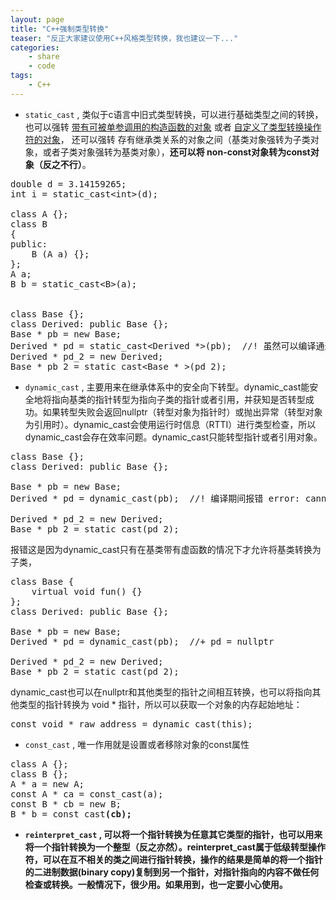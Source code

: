 ```yaml
---
layout: page
title: "C++强制类型转换"
teaser: "反正大家建议使用C++风格类型转换，我也建议一下..."
categories:
    - share
    - code
tags:
    - C++
---
```


- ```static_cast```  , 类似于c语言中旧式类型转换，可以进行基础类型之间的转换，也可以强转 <u>带有可被单参调用的构造函数的对象</u> 或者 <u>自定义了类型转换操作符的对象</u>， 还可以强转 存有继承类关系的对象之间（基类对象强转为子类对象，或者子类对象强转为基类对象），**还可以将 non-const对象转为const对象（反之不行）**。

<pre class="brush: cpp; auto-links: true; collapse: false" id="simplecode">
double d = 3.14159265;
int i = static_cast&lt;int&gt;(d);

class A {};
class B
{
public:
    B (A a) {};
};
A a;
B b = static_cast&lt;B&gt;(a);


class Base {};
class Derived: public Base {};
Base * pb = new Base;
Derived * pd = static_cast&lt;Derived *&gt;(pb);  //! 虽然可以编译通过，但是运行时很可能出错
Derived * pd_2 = new Derived;
Base * pb_2 = static_cast&lt;Base * &gt;(pd_2);
</pre>

- ```dynamic_cast```  , 主要用来在继承体系中的安全向下转型。dynamic_cast能安全地将指向基类的指针转型为指向子类的指针或者引用，并获知是否转型成功。如果转型失败会返回nullptr（转型对象为指针时）或抛出异常（转型对象为引用时）。dynamic_cast会使用运行时信息（RTTI）进行类型检查，所以dynamic_cast会存在效率问题。dynamic_cast只能转型指针或者引用对象。

<pre class="brush: cpp; auto-links: true; collapse: false" id="simplecode">
class Base {};
class Derived: public Base {};

Base * pb = new Base;
Derived * pd = dynamic_cast<Derived *>(pb);  //! 编译期间报错 error: cannot dynamic_cast 'pb' (of type 'class Base*') to type 'class Derived*' (source type is not polymorphic)

Derived * pd_2 = new Derived;
Base * pb_2 = static_cast<Base * >(pd_2);
</pre>

报错这是因为dynamic_cast只有在基类带有虚函数的情况下才允许将基类转换为子类，  

<pre class="brush: cpp; auto-links: true; collapse: false" id="simplecode">
class Base {
    virtual void fun() {}
};
class Derived: public Base {};

Base * pb = new Base;
Derived * pd = dynamic_cast<Derived *>(pb);  //+ pd = nullptr

Derived * pd_2 = new Derived;
Base * pb_2 = static_cast<Base * >(pd_2);
</pre>

dynamic_cast也可以在nullptr和其他类型的指针之间相互转换，也可以将指向其他类型的指针转换为 void * 指针，所以可以获取一个对象的内存起始地址：

<pre class="brush: cpp; auto-links: true; collapse: false" id="simplecode">
const void * raw_address = dynamic_cast<const void *>(this);
</pre>

- ```const_cast``` , 唯一作用就是设置或者移除对象的const属性

<pre class="brush: cpp; auto-links: true; collapse: false" id="simplecode">
class A {};
class B {};
A * a = new A;
const A * ca = const_cast<const A *>(a);
const B * cb = new B;
B * b = const_cast<B *>(cb);
</pre>

- ```reinterpret_cast``` , 可以将一个指针转换为任意其它类型的指针，也可以用来将一个指针转换为一个整型（反之亦然）。reinterpret_cast属于低级转型操作符，可以在互不相关的类之间进行指针转换，操作的结果是简单的将一个指针的二进制数据(binary copy)复制到另一个指针，对指针指向的内容不做任何检查或转换。一般情况下，很少用。如果用到，也一定要小心使用。
